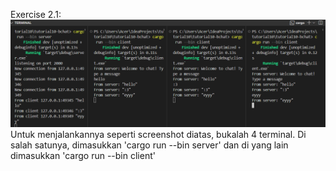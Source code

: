 Exercise 2.1:
![img 2.1](img/ss1.png)
Untuk menjalankannya seperti screenshot diatas, bukalah 4 terminal. Di salah satunya, dimasukkan 'cargo run --bin server' dan di yang lain dimasukkan 'cargo run --bin client'